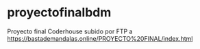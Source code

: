 # proyectofinalbdm
Proyecto final Coderhouse subido por FTP a https://bastademandalas.online/PROYECTO%20FINAL/index.html

